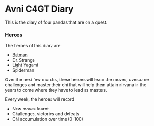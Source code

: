 # Avni C4GT Diary

This is the diary of four pandas that are on a quest. 

### Heroes
The heroes of this diary are
- [Batman](/nu_hai.md/)
- Dr. Strange
- Light Yagami
- Spiderman

Over the next few months, these heroes will learn the moves, overcome challenges and master their chi that will help them attain nirvana in the years to come where they have to lead as masters. 

Every week, the heroes will record
- New moves learnt
- Challenges, victories and defeats
- Chi accumulation over time (0-100)
